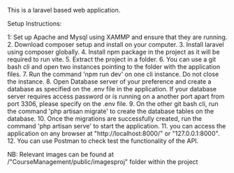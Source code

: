 This is a laravel based web application.

Setup Instructions:

1: Set up Apache and Mysql using XAMMP and ensure that they are running.
2. Download composer setup and install on your computer.
3. Install laravel using composer globally.
4. Install npm package in the project as it will be required to run vite.
5. Extract the project in a folder.
6. You can use a git bash cli and open two instances pointing to the folder with the application files.
7. Run the command 'npm run dev' on one cli instance. Do not close the instance.
8. Open Database server of your preference and create a database as specified on the .env file in the application. If your database server requires access password or is running on a another port apart from port 3306, please specify on the .env file.
9. On the other git bash cli, run the command 'php artisan migrate' to create the database tables on the database.
10. Once the migrations are successfully created, run the command 'php artisan serve' to start the application.
11. you can access the application on any browser at "http://localhost:8000/" or "127.0.0.1:8000".
12. You can use Postman to check test the functionality of the API.


NB: Relevant images can be found at /"CourseManagement/public/imagesproj" folder within the project

